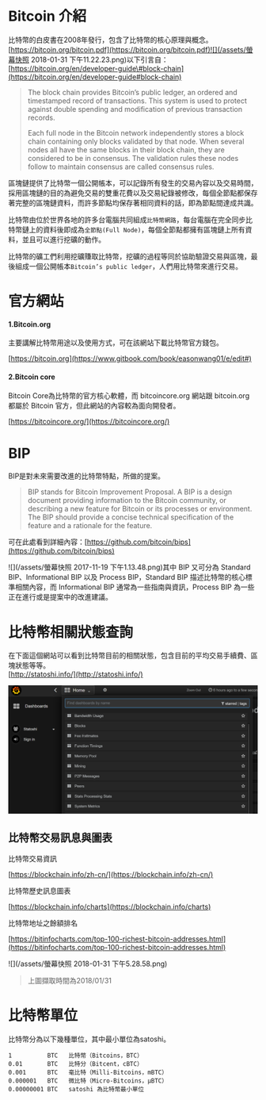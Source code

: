 # Bitcoin 介紹

比特幣的白皮書在2008年發行，包含了比特幣的核心原理與概念。  
[https://bitcoin.org/bitcoin.pdf](https://bitcoin.org/bitcoin.pdf)![](/assets/螢幕快照 2018-01-31 下午11.22.23.png)以下引言自：[https://bitcoin.org/en/developer-guide\#block-chain](https://bitcoin.org/en/developer-guide#block-chain)

> The block chain provides Bitcoin’s public ledger, an ordered and timestamped record of transactions. This system is used to protect against double spending and modification of previous transaction records.
>
> Each full node in the Bitcoin network independently stores a block chain containing only blocks validated by that node. When several nodes all have the same blocks in their block chain, they are considered to be in consensus. The validation rules these nodes follow to maintain consensus are called consensus rules.

區塊鏈提供了比特幣一個公開帳本，可以記錄所有發生的交易內容以及交易時間，採用區塊鏈的目的為避免交易的雙重花費以及交易紀錄被修改，每個全節點都保存著完整的區塊鏈資料，而許多節點均保存著相同資料的話，即為節點間達成共識。

比特幣由位於世界各地的許多台電腦共同組成`比特幣網路`，每台電腦在完全同步比特幣鏈上的資料後即成為`全節點(Full Node)`，每個全節點都擁有區塊鏈上所有資料，並且可以進行挖礦的動作。

比特幣的礦工們利用挖礦賺取比特幣，挖礦的過程等同於協助驗證交易與區塊，最後組成一個公開帳本`Bitcoin’s public ledger`，人們用比特幣來進行交易。

# 官方網站

#### 1.Bitcoin.org

主要講解比特幣用途以及使用方式，可在該網站下載比特幣官方錢包。

[https://bitcoin.org](https://www.gitbook.com/book/easonwang01/e/edit#)

#### 2.Bitcoin core

Bitcoin Core為比特幣的官方核心軟體，而 bitcoincore.org 網站跟 bitcoin.org 都屬於 Bitcoin 官方，但此網站的內容較為面向開發者。

[https://bitcoincore.org/](https://bitcoincore.org/)

# BIP

BIP是對未來需要改進的比特幣特點，所做的提案。

> BIP stands for Bitcoin Improvement Proposal. A BIP is a design document providing information to the Bitcoin community, or describing a new feature for Bitcoin or its processes or environment. The BIP should provide a concise technical specification of the feature and a rationale for the feature.

可在此處看到詳細內容：[https://github.com/bitcoin/bips](https://github.com/bitcoin/bips)

![](/assets/螢幕快照 2017-11-19 下午1.13.48.png)其中 BIP 又可分為 Standard BIP、Informational BIP 以及 Process BIP，Standard BIP 描述比特幣的核心標準相關內容，而 Informational BIP 通常為一些指南與資訊，Process BIP 為一些正在進行或是提案中的改進建議。

# 比特幣相關狀態查詢

在下面這個網站可以看到比特幣目前的相關狀態，包含目前的平均交易手續費、區塊狀態等等。  
[http://statoshi.info/](http://statoshi.info/)

![](/assets/a.png)

## 比特幣交易訊息與圖表

比特幣交易資訊

[https://blockchain.info/zh-cn/](https://blockchain.info/zh-cn/)

比特幣歷史訊息圖表

[https://blockchain.info/charts](https://blockchain.info/charts)

比特幣地址之餘額排名

[https://bitinfocharts.com/top-100-richest-bitcoin-addresses.html](https://bitinfocharts.com/top-100-richest-bitcoin-addresses.html)

![](/assets/螢幕快照 2018-01-31 下午5.28.58.png)

> 上圖擷取時間為2018/01/31

# 比特幣單位

比特幣分為以下幾種單位，其中最小單位為satoshi。

```
1          BTC   比特幣（Bitcoins，BTC）
0.01       BTC   比特分（Bitcent，cBTC）
0.001      BTC   毫比特（Milli-Bitcoins，mBTC）
0.000001   BTC   微比特（Micro-Bitcoins，μBTC）
0.00000001 BTC   satoshi 為比特幣最小單位
```



